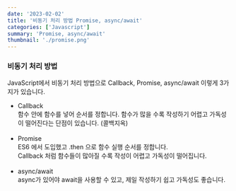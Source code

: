 ```yaml
---
date: '2023-02-02'
title: '비동기 처리 방법 Promise, async/await'
categories: ['Javascript']
summary: 'Promise, async/await'
thumbnail: './promise.png'
---
```


### 비동기 처리 방법

JavaScript에서 비동기 처리 방법으로 Callback, Promise, async/await 이렇게 3가지가 있습니다.

- Callback</br>
  함수 안에 함수를 넣어 순서를 정합니다. 함수가 많을 수록 작성하기 어렵고 가독성이 떨어진다는 단점이 있습니다. (콜백지옥)</br></br>
- Promise</br>
  ES6 에서 도입했고 .then 으로 함수 실행 순서를 정합니다. </br>
  Callback 처럼 함수들이 많아질 수록 작성이 어렵고 가독성이 떨어집니다.</br></br>
- async/await</br>
  async가 있어야 await을 사용할 수 있고, 제일 작성하기 쉽고 가독성도 좋습니다.
